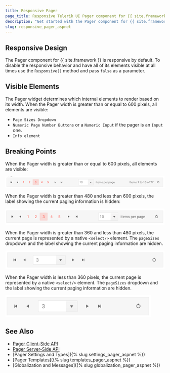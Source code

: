 ```yaml
---
title: Responsive Pager
page_title: Responsive Telerik UI Pager component for {{ site.framework }}
description: "Get started with the Pager component for {{ site.framework }} and learn about its responsive feature."
slug: responsive_pager_aspnet
---
```


## Responsive Design

The Pager component for {{ site.framework }} is responsive by default. To disable the responsive behavior and have all of its elements visible at all times use the `Responsive()` method and pass `false` as a parameter.

## Visible Elements

The Pager widget determines which internal elements to render based on its width. When the Pager width is greater than or equal to 600 pixels, all elements are visible:

- `Page Sizes Dropdown`
- `Numeric Page Number Buttons` or a `Numeric Input` if the pager is an `Input` one.
- `Info element`

## Breaking Points

When the Pager width is greater than or equal to 600 pixels, all elements are visible:

![A Pager widget at over 600px resolution](../../../images/pager-responsive/over600.png)

When the Pager width is greater than 480 and less than 600 pixels, the label showing the current paging information is hidden:

![A Pager widget between 480 and 600px resolution](../../../images/pager-responsive/480_600.png)

When the Pager width is greater than 360 and less than 480 pixels, the current page is represented by a native `<select/>` element. The `pageSizes` dropdown and the label showing the current paging information are hidden.

![A Pager widget between 360 and 480px resolution](../../../images/pager-responsive/360_480.png)

When the Pager width is less than 360 pixels, the current page is represented by a native `<select/>` element. The `pageSizes` dropdown and the label showing the current paging information are hidden.

![A Pager widget under 360 pixels](../../../images/pager-responsive/under360.png)

## See Also

* [Pager Client-Side API](https://docs.telerik.com/kendo-ui/api/javascript/ui/pager)
* [Pager Server-Side API](/api/pager)
* [Pager Settings and Types]({% slug settings_pager_aspnet %})
* [Pager Templates]({% slug templates_pager_aspnet %})
* [Globalization and Messages]({% slug globalization_pager_aspnet %})
